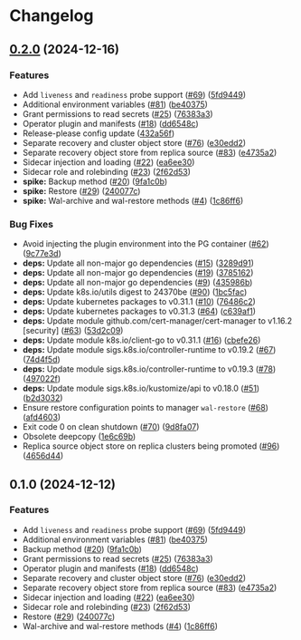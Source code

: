 # Changelog

## [0.2.0](https://github.com/fcanovai/plugin-barman-cloud/compare/v0.1.0...v0.2.0) (2024-12-16)


### Features

* Add `liveness` and `readiness` probe support ([#69](https://github.com/fcanovai/plugin-barman-cloud/issues/69)) ([5fd9449](https://github.com/fcanovai/plugin-barman-cloud/commit/5fd9449b27394756e0baf76b1356900850f687a6))
* Additional environment variables ([#81](https://github.com/fcanovai/plugin-barman-cloud/issues/81)) ([be40375](https://github.com/fcanovai/plugin-barman-cloud/commit/be4037529c44858278dd80e3eb32f39f3f68c5c6))
* Grant permissions to read secrets ([#25](https://github.com/fcanovai/plugin-barman-cloud/issues/25)) ([76383a3](https://github.com/fcanovai/plugin-barman-cloud/commit/76383a30afd3bd829f01936dc3dfc81f1d189d2d))
* Operator plugin and manifests ([#18](https://github.com/fcanovai/plugin-barman-cloud/issues/18)) ([dd6548c](https://github.com/fcanovai/plugin-barman-cloud/commit/dd6548c4a26031324975d97aee345e4e6a2e7efa))
* Release-please config update ([432a56f](https://github.com/fcanovai/plugin-barman-cloud/commit/432a56ff21bd18d9ad6ddf21477308a72f8714e7))
* Separate recovery and cluster object store ([#76](https://github.com/fcanovai/plugin-barman-cloud/issues/76)) ([e30edd2](https://github.com/fcanovai/plugin-barman-cloud/commit/e30edd2318d76e10fd7af344c0e4326f1e5033ec))
* Separate recovery object store from replica source ([#83](https://github.com/fcanovai/plugin-barman-cloud/issues/83)) ([e4735a2](https://github.com/fcanovai/plugin-barman-cloud/commit/e4735a2f85724cf8493f513658783e5330c3efcf))
* Sidecar injection and loading ([#22](https://github.com/fcanovai/plugin-barman-cloud/issues/22)) ([ea6ee30](https://github.com/fcanovai/plugin-barman-cloud/commit/ea6ee30d2ea30f9e9df22002ce5f5a68fcb37ade))
* Sidecar role and rolebinding ([#23](https://github.com/fcanovai/plugin-barman-cloud/issues/23)) ([2f62d53](https://github.com/fcanovai/plugin-barman-cloud/commit/2f62d539c949f344cb5534b7ffbb90860663a106))
* **spike:** Backup method ([#20](https://github.com/fcanovai/plugin-barman-cloud/issues/20)) ([9fa1c0b](https://github.com/fcanovai/plugin-barman-cloud/commit/9fa1c0beab4882af3f4c737d049b5bafcf7e28a6))
* **spike:** Restore ([#29](https://github.com/fcanovai/plugin-barman-cloud/issues/29)) ([240077c](https://github.com/fcanovai/plugin-barman-cloud/commit/240077c77192d9572767d7ec76d02e578b94faca))
* **spike:** Wal-archive and wal-restore methods ([#4](https://github.com/fcanovai/plugin-barman-cloud/issues/4)) ([1c86ff6](https://github.com/fcanovai/plugin-barman-cloud/commit/1c86ff65747b5b348fb1ed2b0e5b0594fd156116))


### Bug Fixes

* Avoid injecting the plugin environment into the PG container ([#62](https://github.com/fcanovai/plugin-barman-cloud/issues/62)) ([9c77e3d](https://github.com/fcanovai/plugin-barman-cloud/commit/9c77e3de9f05a56c567c9fa6b0f75ca55a05ddf8))
* **deps:** Update all non-major go dependencies ([#15](https://github.com/fcanovai/plugin-barman-cloud/issues/15)) ([3289d91](https://github.com/fcanovai/plugin-barman-cloud/commit/3289d91db4f924bad2f7f6dc8901f4544616233e))
* **deps:** Update all non-major go dependencies ([#19](https://github.com/fcanovai/plugin-barman-cloud/issues/19)) ([3785162](https://github.com/fcanovai/plugin-barman-cloud/commit/378516225d6441dcba32bcd7533d54501d91cf08))
* **deps:** Update all non-major go dependencies ([#9](https://github.com/fcanovai/plugin-barman-cloud/issues/9)) ([435986b](https://github.com/fcanovai/plugin-barman-cloud/commit/435986b7a1e7bf9e5d4d1c018c37fd6e28f2aaa7))
* **deps:** Update k8s.io/utils digest to 24370be ([#90](https://github.com/fcanovai/plugin-barman-cloud/issues/90)) ([1bc5fac](https://github.com/fcanovai/plugin-barman-cloud/commit/1bc5facc9acadbcdb88e76ec294f6c4c050c4daa))
* **deps:** Update kubernetes packages to v0.31.1 ([#10](https://github.com/fcanovai/plugin-barman-cloud/issues/10)) ([76486c2](https://github.com/fcanovai/plugin-barman-cloud/commit/76486c28637fa10be3b8b5f260d5b626ac142ca4))
* **deps:** Update kubernetes packages to v0.31.3 ([#64](https://github.com/fcanovai/plugin-barman-cloud/issues/64)) ([c639af1](https://github.com/fcanovai/plugin-barman-cloud/commit/c639af1295123c12d462d52b769ac0c973c22c93))
* **deps:** Update module github.com/cert-manager/cert-manager to v1.16.2 [security] ([#63](https://github.com/fcanovai/plugin-barman-cloud/issues/63)) ([53d2c09](https://github.com/fcanovai/plugin-barman-cloud/commit/53d2c0999313b1447d873b27b1f87e1dd93c6e6a))
* **deps:** Update module k8s.io/client-go to v0.31.1 ([#16](https://github.com/fcanovai/plugin-barman-cloud/issues/16)) ([cbefe26](https://github.com/fcanovai/plugin-barman-cloud/commit/cbefe26440203e88f8d60335b64f32b01249ba0d))
* **deps:** Update module sigs.k8s.io/controller-runtime to v0.19.2 ([#67](https://github.com/fcanovai/plugin-barman-cloud/issues/67)) ([74d4f5d](https://github.com/fcanovai/plugin-barman-cloud/commit/74d4f5d1902ed557375adff3e775b35dd662d2fc))
* **deps:** Update module sigs.k8s.io/controller-runtime to v0.19.3 ([#78](https://github.com/fcanovai/plugin-barman-cloud/issues/78)) ([497022f](https://github.com/fcanovai/plugin-barman-cloud/commit/497022f1967c90598285573bc54341d22308f2f0))
* **deps:** Update module sigs.k8s.io/kustomize/api to v0.18.0 ([#51](https://github.com/fcanovai/plugin-barman-cloud/issues/51)) ([b2d3032](https://github.com/fcanovai/plugin-barman-cloud/commit/b2d303205499ccca426fe2b72964eeefa6556fdd))
* Ensure restore configuration points to manager `wal-restore` ([#68](https://github.com/fcanovai/plugin-barman-cloud/issues/68)) ([afd4603](https://github.com/fcanovai/plugin-barman-cloud/commit/afd4603023ce0f245687856eb05d9a30875b8bac))
* Exit code 0 on clean shutdown ([#70](https://github.com/fcanovai/plugin-barman-cloud/issues/70)) ([9d8fa07](https://github.com/fcanovai/plugin-barman-cloud/commit/9d8fa079fec6b82c5aef6397b4b6318fbe9ebb0b))
* Obsolete deepcopy ([1e6c69b](https://github.com/fcanovai/plugin-barman-cloud/commit/1e6c69bac022914732fbaabb5bae0969893f5049))
* Replica source object store on replica clusters being promoted ([#96](https://github.com/fcanovai/plugin-barman-cloud/issues/96)) ([4656d44](https://github.com/fcanovai/plugin-barman-cloud/commit/4656d44c85a3d05e38cb536b2db69aa47c575619))

## 0.1.0 (2024-12-12)


### Features

* Add `liveness` and `readiness` probe support ([#69](https://github.com/cloudnative-pg/plugin-barman-cloud/issues/69)) ([5fd9449](https://github.com/cloudnative-pg/plugin-barman-cloud/commit/5fd9449b27394756e0baf76b1356900850f687a6))
* Additional environment variables ([#81](https://github.com/cloudnative-pg/plugin-barman-cloud/issues/81)) ([be40375](https://github.com/cloudnative-pg/plugin-barman-cloud/commit/be4037529c44858278dd80e3eb32f39f3f68c5c6))
* Backup method ([#20](https://github.com/cloudnative-pg/plugin-barman-cloud/issues/20)) ([9fa1c0b](https://github.com/cloudnative-pg/plugin-barman-cloud/commit/9fa1c0beab4882af3f4c737d049b5bafcf7e28a6))
* Grant permissions to read secrets ([#25](https://github.com/cloudnative-pg/plugin-barman-cloud/issues/25)) ([76383a3](https://github.com/cloudnative-pg/plugin-barman-cloud/commit/76383a30afd3bd829f01936dc3dfc81f1d189d2d))
* Operator plugin and manifests ([#18](https://github.com/cloudnative-pg/plugin-barman-cloud/issues/18)) ([dd6548c](https://github.com/cloudnative-pg/plugin-barman-cloud/commit/dd6548c4a26031324975d97aee345e4e6a2e7efa))
* Separate recovery and cluster object store ([#76](https://github.com/cloudnative-pg/plugin-barman-cloud/issues/76)) ([e30edd2](https://github.com/cloudnative-pg/plugin-barman-cloud/commit/e30edd2318d76e10fd7af344c0e4326f1e5033ec))
* Separate recovery object store from replica source ([#83](https://github.com/cloudnative-pg/plugin-barman-cloud/issues/83)) ([e4735a2](https://github.com/cloudnative-pg/plugin-barman-cloud/commit/e4735a2f85724cf8493f513658783e5330c3efcf))
* Sidecar injection and loading ([#22](https://github.com/cloudnative-pg/plugin-barman-cloud/issues/22)) ([ea6ee30](https://github.com/cloudnative-pg/plugin-barman-cloud/commit/ea6ee30d2ea30f9e9df22002ce5f5a68fcb37ade))
* Sidecar role and rolebinding ([#23](https://github.com/cloudnative-pg/plugin-barman-cloud/issues/23)) ([2f62d53](https://github.com/cloudnative-pg/plugin-barman-cloud/commit/2f62d539c949f344cb5534b7ffbb90860663a106))
* Restore ([#29](https://github.com/cloudnative-pg/plugin-barman-cloud/issues/29)) ([240077c](https://github.com/cloudnative-pg/plugin-barman-cloud/commit/240077c77192d9572767d7ec76d02e578b94faca))
* Wal-archive and wal-restore methods ([#4](https://github.com/cloudnative-pg/plugin-barman-cloud/issues/4)) ([1c86ff6](https://github.com/cloudnative-pg/plugin-barman-cloud/commit/1c86ff65747b5b348fb1ed2b0e5b0594fd156116))
